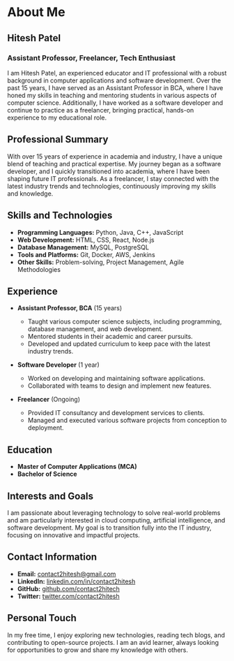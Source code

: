 # About Me

## Hitesh Patel
### Assistant Professor, Freelancer, Tech Enthusiast

I am Hitesh Patel, an experienced educator and IT professional with a robust background in computer applications and software development. Over the past 15 years, I have served as an Assistant Professor in BCA, where I have honed my skills in teaching and mentoring students in various aspects of computer science. Additionally, I have worked as a software developer and continue to practice as a freelancer, bringing practical, hands-on experience to my educational role.

## Professional Summary

With over 15 years of experience in academia and industry, I have a unique blend of teaching and practical expertise. My journey began as a software developer, and I quickly transitioned into academia, where I have been shaping future IT professionals. As a freelancer, I stay connected with the latest industry trends and technologies, continuously improving my skills and knowledge.

## Skills and Technologies

- **Programming Languages:** Python, Java, C++, JavaScript
- **Web Development:** HTML, CSS, React, Node.js
- **Database Management:** MySQL, PostgreSQL
- **Tools and Platforms:** Git, Docker, AWS, Jenkins
- **Other Skills:** Problem-solving, Project Management, Agile Methodologies

## Experience

- **Assistant Professor, BCA** (15 years)
  - Taught various computer science subjects, including programming, database management, and web development.
  - Mentored students in their academic and career pursuits.
  - Developed and updated curriculum to keep pace with the latest industry trends.

- **Software Developer** (1 year)
  - Worked on developing and maintaining software applications.
  - Collaborated with teams to design and implement new features.

- **Freelancer** (Ongoing)
  - Provided IT consultancy and development services to clients.
  - Managed and executed various software projects from conception to deployment.

## Education

- **Master of Computer Applications (MCA)**
- **Bachelor of Science**

## Interests and Goals

I am passionate about leveraging technology to solve real-world problems and am particularly interested in cloud computing, artificial intelligence, and software development. My goal is to transition fully into the IT industry, focusing on innovative and impactful projects.

## Contact Information

- **Email:** contact2hitesh@gmail.com
- **LinkedIn:** [linkedin.com/in/contact2hitesh](https://www.linkedin.com/in/contact2hitesh)
- **GitHub:** [github.com/contact2hitech](https://github.com/contact2hitech)
- **Twitter:** [twitter.com/contact2hitesh](https://twitter.com/contact2hitesh)

## Personal Touch

In my free time, I enjoy exploring new technologies, reading tech blogs, and contributing to open-source projects. I am an avid learner, always looking for opportunities to grow and share my knowledge with others.

<!---
contact2hitech/contact2hitech is a ✨ special ✨ repository because its `README.md` (this file) appears on your GitHub profile.
You can click the Preview link to take a look at your changes.
--->
